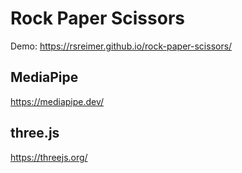 # Rock Paper Scissors

Demo: https://rsreimer.github.io/rock-paper-scissors/

## MediaPipe

https://mediapipe.dev/

## three.js

https://threejs.org/
